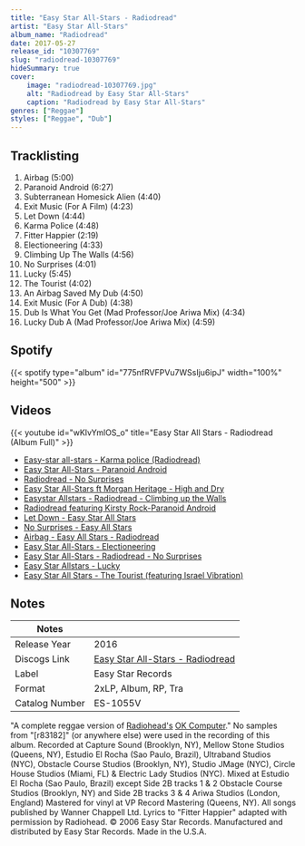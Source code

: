 ```yaml
---
title: "Easy Star All-Stars - Radiodread"
artist: "Easy Star All-Stars"
album_name: "Radiodread"
date: 2017-05-27
release_id: "10307769"
slug: "radiodread-10307769"
hideSummary: true
cover:
    image: "radiodread-10307769.jpg"
    alt: "Radiodread by Easy Star All-Stars"
    caption: "Radiodread by Easy Star All-Stars"
genres: ["Reggae"]
styles: ["Reggae", "Dub"]
---
```

## Tracklisting
1. Airbag (5:00)
2. Paranoid Android (6:27)
3. Subterranean Homesick Alien (4:40)
4. Exit Music (For A Film) (4:23)
5. Let Down (4:44)
6. Karma Police (4:48)
7. Fitter Happier (2:19)
8. Electioneering (4:33)
9. Climbing Up The Walls (4:56)
10. No Surprises (4:01)
11. Lucky (5:45)
12. The Tourist (4:02)
13. An Airbag Saved My Dub (4:50)
14. Exit Music (For A Dub) (4:38)
15. Dub Is What You Get (Mad Professor/Joe Ariwa Mix) (4:34)
16. Lucky Dub A (Mad Professor/Joe Ariwa Mix) (4:59)
## Spotify
{{< spotify type="album" id="775nfRVFPVu7WSsIju6ipJ" width="100%" height="500" >}}

## Videos
{{< youtube id="wKIvYmlOS_o" title="Easy Star All Stars - Radiodread (Album Full)" >}}
- [Easy-star all-stars - Karma police (Radiodread)](https://www.youtube.com/watch?v=edNNvg-NBzY)
- [Easy Star All-Stars - Paranoid Android](https://www.youtube.com/watch?v=kOe7xRQUxa4)
- [Radiodread - No Surprises](https://www.youtube.com/watch?v=ShEqdWaS50Q)
- [Easy Star All-Stars ft Morgan Heritage - High and Dry](https://www.youtube.com/watch?v=Zur0gr7tE60)
- [Easystar Allstars - Radiodread - Climbing up the Walls](https://www.youtube.com/watch?v=oA1g7P1D6pk)
- [Radiodread featuring Kirsty Rock-Paranoid Android](https://www.youtube.com/watch?v=N7_s6EpDRVA)
- [Let Down - Easy Star All Stars](https://www.youtube.com/watch?v=HXBamm5XqO8)
- [No Surprises - Easy All Stars](https://www.youtube.com/watch?v=f8ZRduB1Uzs)
- [Airbag - Easy All Stars - Radiodread](https://www.youtube.com/watch?v=USuhLK_bn_Y)
- [Easy Star All-Stars - Electioneering](https://www.youtube.com/watch?v=H1CRcwm9IcU)
- [Easy Star All-Stars - Radiodread - No Surprises](https://www.youtube.com/watch?v=GP4o8CIEyBY)
- [Easy Star Allstars - Lucky](https://www.youtube.com/watch?v=SLXKbGI8G5s)
- [Easy Star All Stars - The Tourist (featuring Israel Vibration)](https://www.youtube.com/watch?v=LdnsfrDXhiE)

## Notes
| Notes          |             |
| ---------------| ----------- |
| Release Year   | 2016 |
| Discogs Link   | [Easy Star All-Stars - Radiodread](https://www.discogs.com/release/10307769-Easy-Star-All-Stars-Radiodread) |
| Label          | Easy Star Records |
| Format         | 2xLP, Album, RP, Tra |
| Catalog Number | ES-1055V |

"A complete reggae version of [Radiohead's](http://www.discogs.com/artist/Radiohead) [OK Computer](http://www.discogs.com/release/83182)."  No samples from "[r83182]" (or anywhere else) were used in the recording of this album.  Recorded at Capture Sound (Brooklyn, NY), Mellow Stone Studios (Queens, NY), Estudio El Rocha (Sao Paulo, Brazil), Ultraband Studios (NYC), Obstacle Course Studios (Brooklyn, NY), Studio JMage (NYC), Circle House Studios (Miami, FL) & Electric Lady Studios (NYC).  Mixed at Estudio El Rocha (Sao Paulo, Brazil) except Side 2B tracks 1 & 2 Obstacle Course Studios (Brooklyn, NY) and  Side 2B tracks 3 & 4 Ariwa Studios (London, England)  Mastered for vinyl at VP Record Mastering (Queens, NY).  All songs published by Wanner Chappell Ltd. Lyrics to "Fitter Happier" adapted with permission by Radiohead.  © 2006 Easy Star Records. Manufactured and distributed by Easy Star Records. Made in the U.S.A. 
